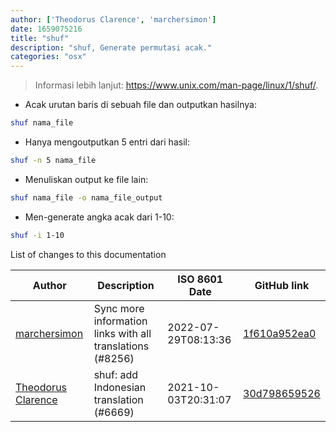 ```yaml
---
author: ['Theodorus Clarence', 'marchersimon']
date: 1659075216
title: "shuf"
description: "shuf, Generate permutasi acak."
categories: "osx"
---
```

> Informasi lebih lanjut: <https://www.unix.com/man-page/linux/1/shuf/>.

- Acak urutan baris di sebuah file dan outputkan hasilnya:

```bash
shuf nama_file
```

- Hanya mengoutputkan 5 entri dari hasil:

```bash
shuf -n 5 nama_file
```

- Menuliskan output ke file lain:

```bash
shuf nama_file -o nama_file_output
```

- Men-generate angka acak dari 1-10:

```bash
shuf -i 1-10
```
List of changes to this documentation


Author | Description | ISO 8601 Date | GitHub link
------|-----|-----|-----
[marchersimon](mailto:50295997+marchersimon@users.noreply.github.com) | Sync more information links with all translations (#8256) | 2022-07-29T08:13:36 | [1f610a952ea0](https://github.com/tldr-pages/tldr/commit/1f610a952ea0d53e0a1bdbd1246ef81f24db2f3f)
[Theodorus Clarence](mailto:55318172+theodorusclarence@users.noreply.github.com) | shuf: add Indonesian translation (#6669) | 2021-10-03T20:31:07 | [30d798659526](https://github.com/tldr-pages/tldr/commit/30d7986595260bc4bf2ef3450a3cde9484a5c66b)

